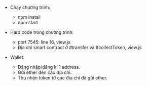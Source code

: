 - Chạy chương trình:
    + npm install
    + npm start
    
- Hard code trong chương trình:
    + port 7545: line 16, view.js
    + Địa chỉ smart contract ở #transfer và #collectToken, view.js
    
- Wallet:
    + Đăng nhập/đăng kí 1 address.
    + Gửi ether đến các địa chỉ.
    + Thu nhận token từ các địa chỉ đã gửi ether.
